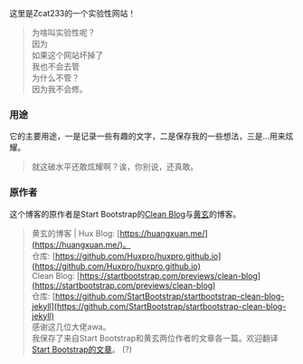 这里是Zcat233的一个实验性网站！

> 为啥叫实验性呢？<br>
> 因为<br>
> 如果这个网站坏掉了<br>
> 我也不会去管<br>
> 为什么不管？<br>
> 因为我不会修。

### 用途
它的主要用途，一是记录一些有趣的文字，二是保存我的一些想法，三是...用来炫耀。

> 就这破水平还敢炫耀啊？诶，你别说，还真敢。

### 原作者
这个博客的原作者是Start Bootstrap的[Clean Blog](https://startbootstrap.com/theme/clean-blog)与[黄玄](https://github.com/Huxpro)的博客。<br>
>黄玄的博客 | Hux Blog: [https://huangxuan.me/](https://huangxuan.me/)。<br>
>仓库: [https://github.com/Huxpro/huxpro.github.io](https://github.com/Huxpro/huxpro.github.io)<br>
>Clean Blog: [https://startbootstrap.com/previews/clean-blog](https://startbootstrap.com/previews/clean-blog)<br>
>仓库: [https://github.com/StartBootstrap/startbootstrap-clean-blog-jekyll](https://github.com/StartBootstrap/startbootstrap-clean-blog-jekyll)<br>
感谢这几位大佬awa。<br>
我保存了来自Start Bootstrap和黄玄两位作者的文章各一篇。欢迎翻译[Start Bootstrap的文章](https://zcat233.github.io/2020/01/31/Exploration/)。 (?)
